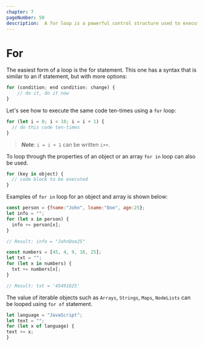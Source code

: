 ```yaml
---
chapter: 7
pageNumber: 50
description:  A for loop is a powerful control structure used to execute a block of code multiple times, either for a specific number of iterations or over a defined range. It is highly versatile and commonly used for iterating through arrays, strings, and other iterable objects 
---
```

# For

The easiest form of a loop is the for statement. This one has a syntax that is similar to an if statement, but with more options:

```javascript
for (condition; end condition; change) {
    // do it, do it now
}
```

Let's see how to execute the same code ten-times using a `for` loop:

```javascript
for (let i = 0; i < 10; i = i + 1) {
  // do this code ten-times
}
```

> _**Note**_: `i = i + 1` can be written `i++`.

To loop through the properties of an object or an array `for in` loop can also be used.

```javascript
for (key in object) {
  // code block to be executed
}
```

Examples of `for in` loop for an object and array is shown below:

```javascript
const person = {fname:"John", lname:"Doe", age:25};
let info = "";
for (let x in person) {
  info += person[x];
}

// Result: info = "JohnDoe25"

const numbers = [45, 4, 9, 16, 25];
let txt = "";
for (let x in numbers) {
  txt += numbers[x];
}

// Result: txt = '45491625'
```

The value of iterable objects such as `Arrays`, `Strings`, `Maps`, `NodeLists` can be looped using `for of` statement.&#x20;

```javascript
let language = "JavaScript";
let text = "";
for (let x of language) {
text += x;
}
```
